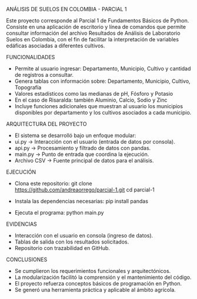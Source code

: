 ANÁLISIS DE SUELOS EN COLOMBIA - PARCIAL 1

Este proyecto corresponde al Parcial 1 de Fundamentos Básicos de Python.
Consiste en una aplicación de escritorio y línea de comandos que permite consultar información del archivo Resultados de Análisis
de Laboratorio Suelos en Colombia, con el fin de facilitar la interpretación de variables edáficas asociadas a diferentes cultivos.

FUNCIONALIDADES
- Permite al usuario ingresar: Departamento, Municipio, Cultivo y cantidad de registros a consultar.
- Genera tablas con información sobre: Departamento, Municipio, Cultivo, Topografía
- Valores estadísticos como las medianas de pH, Fósforo y Potasio
- En el caso de Risaralda: también Aluminio, Calcio, Sodio y Zinc
- Incluye funciones adicionales que muestran al usuario los municipios disponibles por departamento y los cultivos asociados a cada municipio.

ARQUITECTURA DEL PROYECTO
- El sistema se desarrolló bajo un enfoque modular:
- ui.py → Interacción con el usuario (entrada de datos por consola).
- api.py → Procesamiento y filtrado de datos con pandas.
- main.py → Punto de entrada que coordina la ejecución.
- Archivo CSV → Fuente principal de datos para el análisis.

EJECUCIÓN
- Clona este repositorio:
  git clone https://github.com/andreaorrego/parcial-1.git
  cd parcial-1

- Instala las dependencias necesarias:
  pip install pandas

- Ejecuta el programa:
  python main.py

EVIDENCIAS
- Interacción con el usuario en consola (ingreso de datos).
- Tablas de salida con los resultados solicitados.
- Repositorio con trazabilidad en GitHub.

CONCLUSIONES
- Se cumplieron los requerimientos funcionales y arquitectónicos.
- La modularización facilitó la comprensión y el mantenimiento del código.
- El proyecto refuerza conceptos básicos de programación en Python.
- Se generó una herramienta práctica y aplicable al ámbito agrícola.
